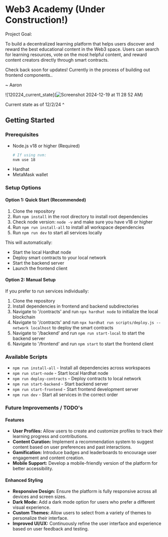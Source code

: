 # Web3 Academy (Under Construction!)
Project Goal:

To build a decentralized learning platform that helps users discover and reward the best educational content in the Web3 space. Users can search for learning resources, vote on the most helpful content, and reward content creators directly through smart contracts.

Check back soon for updates! Currently in the process of building out frontend components..

~ Aaron

![120224_current_state](![Screenshot 2024-12-19 at 11 28 52 AM](https://github.com/user-attachments/assets/f07515c0-092a-4c3f-921e-d60fcf01ef9d))

Current state as of 12/2/24 ^

## Getting Started

### Prerequisites
- Node.js v18 or higher (Required)
  ```bash
  # If using nvm:
  nvm use 18
  ```
- Hardhat
- MetaMask wallet

### Setup Options

#### Option 1: Quick Start (Recommended)
1. Clone the repository
2. Run `npm install` in the root directory to install root dependencies
3. Check node version: `node -v` and make sure you have v18 or higher
4. Run `npm run install-all` to install all workspace dependencies
5. Run `npm run dev` to start all services locally

This will automatically:
- Start the local Hardhat node
- Deploy smart contracts to your local network
- Start the backend server
- Launch the frontend client

#### Option 2: Manual Setup
If you prefer to run services individually:

1. Clone the repository
2. Install dependencies in frontend and backend subdirectories
3. Navigate to '/contracts' and run `npx hardhat node` to initialize the local blockchain
4. Navigate to '/contracts' and run `npx hardhat run scripts/deploy.js --network localhost` to deploy the smart contracts
5. Navigate to '/backend' and run `npm run start-local` to start the backend server
6. Navigate to '/frontend' and run `npm start` to start the frontend client

### Available Scripts
- `npm run install-all` - Install all dependencies across workspaces
- `npm run start-node` - Start local Hardhat node
- `npm run deploy-contracts` - Deploy contracts to local network
- `npm run start-backend` - Start backend server
- `npm run start-frontend` - Start frontend development server
- `npm run dev` - Start all services in the correct order

### Future Improvements / TODO's

#### Features
- **User Profiles:** Allow users to create and customize profiles to track their learning progress and contributions.
- **Content Curation:** Implement a recommendation system to suggest content based on user preferences and past interactions.
- **Gamification:** Introduce badges and leaderboards to encourage user engagement and content creation.
- **Mobile Support:** Develop a mobile-friendly version of the platform for better accessibility.

#### Enhanced Styling
- **Responsive Design:** Ensure the platform is fully responsive across all devices and screen sizes.
- **Dark Mode:** Add a dark mode option for users who prefer a different visual experience.
- **Custom Themes:** Allow users to select from a variety of themes to personalize their interface.
- **Improved UI/UX:** Continuously refine the user interface and experience based on user feedback and testing.
